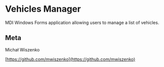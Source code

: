 # Vehicles Manager

MDI Windows Forms application allowing users to manage a list of vehicles.

## Meta

Michał Wiszenko

[https://github.com/mwiszenko](https://github.com/mwiszenko)

